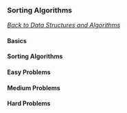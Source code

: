 ### Sorting Algorithms

[_Back to Data Structures and Algorithms_](../readme.md)

#### Basics
#### Sorting Algorithms
#### Easy Problems
#### Medium Problems
#### Hard Problems
